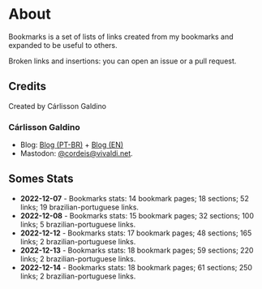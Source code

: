 # About

Bookmarks is a set of lists of links created from my bookmarks and expanded to be useful to others.

Broken links and insertions: you can open an issue or a pull request.

## Credits

Created by Cárlisson Galdino

### Cárlisson Galdino

* Blog: [Blog (PT-BR)](http://blog.cordeis.com/) + [Blog (EN)](https://cordeis.vivaldi.net/)
* Mastodon: [\@cordeis\@vivaldi.net](https://social.vivaldi.net/@cordeis).

## Somes Stats

* **2022-12-07** - Bookmarks stats: 14 bookmark pages; 18 sections; 52 links; 19 brazilian-portuguese links.
* **2022-12-08** - Bookmarks stats: 15 bookmark pages; 32 sections; 100 links; 5 brazilian-portuguese links.
* **2022-12-12** - Bookmarks stats: 17 bookmark pages; 48 sections; 165 links; 2 brazilian-portuguese links.
* **2022-12-13** - Bookmarks stats: 18 bookmark pages; 59 sections; 220 links; 2 brazilian-portuguese links.
* **2022-12-14** - Bookmarks stats: 18 bookmark pages; 61 sections; 250 links; 2 brazilian-portuguese links.
